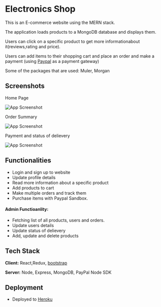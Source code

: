 
# Electronics Shop

 This is an E-commerce website using the MERN stack.
 
 The application loads products to a MongoDB database and displays them.

 Users can click on a specific product to get more informationabout it(reviews,rating and price).
 
 Users can add items to their shopping cart and place an order and make a payment (using [Paypal](https://developer.paypal.com/sdk/js/configuration/) as a payment gateway)
 
 Some of the packages that are used: Muler, Morgan
## Screenshots
Home Page 

![App Screenshot](https://i.postimg.cc/D0BY6rr4/shop.png)


Order Summary

![App Screenshot](https://i.postimg.cc/Jzg8LkyW/place-Order.png)

Payment and status of delievery

![App Screenshot](https://i.postimg.cc/wxtbCGX3/payment.png)

## Functionalities

- Login and sign up to website
- Update profile details
- Read more information about a specific product
- Add products to cart
- Make multiple orders and track them
- Purchase items with Paypal Sandbox. 
 #### Admin Functioanlity:
 * Fetching list of all products, users and orders.
 * Update users details
 * Update status of delievery
 * Add, update and delete products
## Tech Stack

**Client:** React,Redux, [bootstrap](https://bootswatch.com/)

**Server:** Node, Express, MongoDB, PayPal Node SDK


## Deployment

- Deployed to [Heroku](https://dashboard.heroku.com/)
